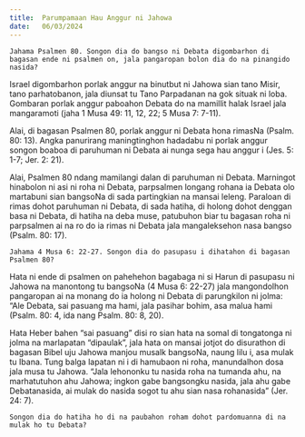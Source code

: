 ```yaml
---
title:  Parumpamaan Hau Anggur ni Jahowa
date:   06/03/2024
---
```


`Jahama Psalmen 80. Songon dia do bangso ni Debata digombarhon di bagasan ende ni psalmen on, jala pangaropan bolon dia do na pinangido nasida?`

Israel digombarhon porlak anggur na binutbut ni Jahowa sian tano Misir, tano parhatobanon, jala diunsat tu Tano Parpadanan na gok situak ni loba. Gombaran porlak anggur paboahon Debata do na mamillit halak Israel jala mangaramoti (jaha 1 Musa 49: 11, 12, 22; 5 Musa 7: 7-11).

Alai, di bagasan Psalmen 80, porlak anggur ni Debata hona rimasNa (Psalm. 80: 13). Angka panurirang maningtinghon hadadabu ni porlak anggur songon boaboa di paruhuman ni Debata ai nunga sega hau anggur i (Jes. 5: 1-7; Jer. 2: 21).

Alai, Psalmen 80 ndang mamilangi dalan di paruhuman ni Debata. Marningot hinabolon ni asi ni roha ni Debata, parpsalmen longang rohana ia Debata olo martabuni sian bangsoNa di sada partingkian na mansai leleng. Paraloan di rimas dohot paruhuman ni Debata, di sada hatiha, di holong dohot denggan basa ni Debata, di hatiha na deba muse, patubuhon biar tu bagasan roha ni parpsalmen ai na ro do ia rimas ni Debata jala mangaleksehon nasa bangso (Psalm. 80: 17).

`Jahama 4 Musa 6: 22-27. Songon dia do pasupasu i dihatahon di bagasan Psalmen 80?`

Hata ni ende di psalmen on pahehehon bagabaga ni si Harun di pasupasu ni Jahowa na manontong tu bangsoNa (4 Musa 6: 22-27)  jala mangondolhon pangaropan ai na monang do ia holong ni Debata di parungkilon ni jolma: “Ale Debata, sai pasuang ma hami, jala pasihar bohim, asa malua hami (Psalm. 80: 4, ida nang Psalm. 80: 8, 20).

Hata Heber bahen “sai pasuang” disi ro sian hata na somal di tongatonga ni jolma na marlapatan “dipaulak”, jala hata on mansai jotjot do disurathon di bagasan Bibel uju Jahowa manjou musalk bangsoNa, naung lilu i, asa mulak tu Ibana. Tung balga lapatan ni i di hamubaon ni roha, manundalhon dosa jala musa tu Jahowa. “Jala lehononku tu nasida roha na tumanda ahu, na marhatutuhon ahu Jahowa; ingkon gabe bangsongku nasida, jala ahu gabe Debatanasida, ai mulak do nasida sogot tu ahu sian nasa rohanasida” (Jer. 24: 7).

`Songon dia do hatiha ho di na paubahon roham dohot pardomuanna di na mulak ho tu Debata?`